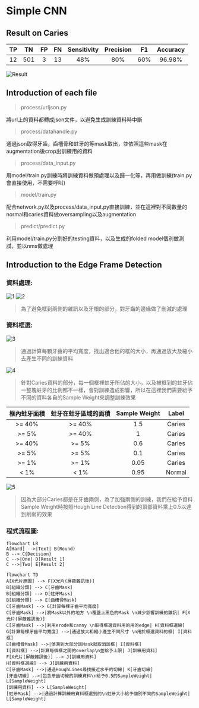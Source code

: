 # Simple CNN

## Result on Caries

| TP | TN | FP | FN | Sensitivity | Precision | F1 | Accuracy |
|:----------:|:----------:|:----------:|:----------:|:----------:|:----------:|:----------:|:----------:|
| 12 | 501 | 3 | 13 | 48% | 80% | 60% | 96.98% |

![Result](https://github.com/jasonyeong/CariesDetection/blob/master/Edge%20Frame%20Detection/result/result.jpg?raw=true "Result")

## Introduction of each file

> process/urljson.py

將url上的資料都轉成json文件，以避免生成訓練資料時中斷

> process/datahandle.py

通過json取得牙齒，齒槽骨和蛀牙的等mask取出，並依照這些mask在augmentation後crop出訓練用的資料

> process/data_input.py

用model/train.py訓練時將訓練資料做預處理以及歸一化等，再用做訓練(train.py會直接使用，不需要呼叫)

> model/train.py

配合network.py以及process/data_input.py直接訓練，並在這裡對不同數量的normal和caries資料做oversampling以及augmentation

> predict/predict.py

利用model/train.py分割好的testing資料，以及生成的folded model個別做測試，並以nms做處理

## Introduction to the Edge Frame Detection

### 資料處理:	

![1](https://github.com/jasonyeong/CariesDetection/blob/master/Edge%20Frame%20Detection/README_IMG/1.jpg?raw=true "1")
![2](https://github.com/jasonyeong/CariesDetection/blob/master/Edge%20Frame%20Detection/README_IMG/2.jpg?raw=true "2")
> 為了避免框到兩側的雜訊以及牙根的部分，對牙齒的邊緣做了刪減的處理

### 資料框選:	

![3](https://github.com/jasonyeong/CariesDetection/blob/master/Edge%20Frame%20Detection/README_IMG/3.jpg?raw=true "3")
> 通過計算每顆牙齒的平均寬度，找出適合他的框的大小，再通過放大及縮小去產生不同的訓練資料

![4](https://github.com/jasonyeong/CariesDetection/blob/master/Edge%20Frame%20Detection/README_IMG/4.jpg?raw=true "4")
> 針對Caries資料的部分，每一個框裡蛀牙所佔的大小，以及被框到的蛀牙佔一整塊蛀牙的比例都不一樣，會對訓練造成影響，所以在這裡我們需要給予不同的資料各自的Sample Weight來調整訓練效果 

| 框內蛀牙面積 | 蛀牙在蛀牙區域的面積 | Sample Weight | Label |
|:----------:|:----------:|:----------:|:----------:|
| >= 40% | >= 40% | 1.5 | Caries |
| >= 5% | >= 40% | 1 | Caries |
| >= 40% | >= 5% | 0.6 | Caries |
| >= 5% | >= 5% | 0.1 | Caries |
| >= 1% | >= 1% | 0.05 | Caries |
| <  1% | <  1% | 0.95 | Normal |

![5](https://github.com/jasonyeong/CariesDetection/blob/master/Edge%20Frame%20Detection/README_IMG/5.jpg?raw=true "5")
> 因為大部分Caries都是在牙齒兩側，為了加強兩側的訓練，我們在給予資料Sample Weight時按照Hough Line Detection得到的頂部資料乘上0.5以達到削弱的效果

### 程式流程圖:

```mermaid
flowchart LR
A[Hard] -->|Text| B(Round)
B --> C{Decision}
C -->|One| D[Result 1]
C -->|Two| E[Result 2]
```

```mermaid
flowchart TD
A[X光片原圖] --> F[X光片(屏蔽雜訊後)]
B[組織分類] --> C[牙齒Mask]
B[組織分類] --> D[蛀牙Mask]
B[組織分類] --> E[齒槽骨Mask]
C[牙齒Mask] --> G[計算每棵牙齒平均寬度]
C[牙齒Mask] -->|將Mask以外的地方 \n覆蓋上黑色的Mask \n減少影響訓練的雜訊| F[X光片(屏蔽雜訊後)]
C[牙齒Mask] -->|利用erode和canny \n取得框選資料用的用的edge| H[資料框選線]
G[計算每棵牙齒平均寬度] -->|通過放大和縮小產生不同尺寸 \n用於框選資料的框| I[資料框]
E[齒槽骨Mask] -->|偵測到大部分該Mask就取消該框| I[資料框]
I[資料框] -->|計算每個框之間的overlap\n並給予上限| J[訓練用資料]
F[X光片(屏蔽雜訊後)] --> J[訓練用資料]
H[資料框選線] --> J[訓練用資料]
C[牙齒Mask] -->|通過HoughLines尋找接近水平的切線| K[牙齒切線]
[牙齒切線] -->|包含牙齒切線的訓練資料\n給予0.5的SampleWeight| L[SampleWeight]
[訓練用資料] --> L[SampleWeight]
[蛀牙Mask] -->|通過計算訓練用資料框選到的\n蛀牙大小給予個別不同的SampleWeight| L[SampleWeight]
```
